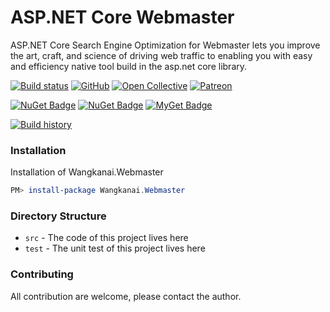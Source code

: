 # ASP.NET Core Webmaster

ASP.NET Core Search Engine Optimization for Webmaster lets you improve the art, craft, and science of driving web traffic to enabling you with easy and efficiency native tool build in the asp.net core library.

[![Build status](https://ci.appveyor.com/api/projects/status/ky098m8giba3fp4a?svg=true)](https://ci.appveyor.com/project/wangkanai/webmaster)
[![GitHub](https://img.shields.io/github/license/wangkanai/webmaster)](https://github.com/wangkanai/webmaster/blob/master/LICENSE)
[![Open Collective](https://img.shields.io/badge/open%20collective-support%20me-3385FF.svg)](https://opencollective.com/wangkanai)
[![Patreon](https://img.shields.io/badge/patreon-support%20me-d9643a.svg)](https://www.patreon.com/wangkanai)
 
[![NuGet Badge](https://buildstats.info/nuget/wangkanai.Webmaster)](https://www.nuget.org/packages/wangkanai.Webmaster)
[![NuGet Badge](https://buildstats.info/nuget/wangkanai.Webmaster?includePreReleases=true)](https://www.nuget.org/packages/wangkanai.Webmaster)
[![MyGet Badge](https://buildstats.info/myget/wangkanai/Wangkanai.Webmaster)](https://www.myget.org/feed/wangkanai/package/nuget/Wangkanai.Webmaster)

[![Build history](https://buildstats.info/appveyor/chart/wangkanai/webmaster)](https://ci.appveyor.com/project/wangkanai/webmaster/history)

### Installation

Installation of Wangkanai.Webmaster

```powershell
PM> install-package Wangkanai.Webmaster
```

### Directory Structure

- `src` - The code of this project lives here
- `test` - The unit test of this project lives here

### Contributing

All contribution are welcome, please contact the author.
